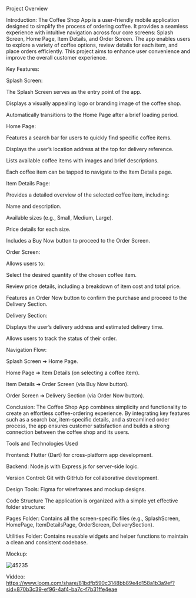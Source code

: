 Project Overview

Introduction:
The Coffee Shop App is a user-friendly mobile application designed to simplify the process of ordering coffee. It provides a seamless experience with intuitive navigation across four core screens: Splash Screen, Home Page, Item Details, and Order Screen. The app enables users to explore a variety of coffee options, review details for each item, and place orders efficiently. This project aims to enhance user convenience and improve the overall customer experience.

Key Features:

Splash Screen:

The Splash Screen serves as the entry point of the app.

Displays a visually appealing logo or branding image of the coffee shop.

Automatically transitions to the Home Page after a brief loading period.

Home Page:

Features a search bar for users to quickly find specific coffee items.

Displays the user’s location address at the top for delivery reference.

Lists available coffee items with images and brief descriptions.

Each coffee item can be tapped to navigate to the Item Details page.

Item Details Page:

Provides a detailed overview of the selected coffee item, including:

Name and description.

Available sizes (e.g., Small, Medium, Large).

Price details for each size.

Includes a Buy Now button to proceed to the Order Screen.

Order Screen:

Allows users to:

Select the desired quantity of the chosen coffee item.

Review price details, including a breakdown of item cost and total price.

Features an Order Now button to confirm the purchase and proceed to the Delivery Section.

Delivery Section:

Displays the user’s delivery address and estimated delivery time.

Allows users to track the status of their order.

Navigation Flow:

Splash Screen ➔ Home Page.

Home Page ➔ Item Details (on selecting a coffee item).

Item Details ➔ Order Screen (via Buy Now button).

Order Screen ➔ Delivery Section (via Order Now button).

Conclusion:
The Coffee Shop App combines simplicity and functionality to create an effortless coffee-ordering experience. By integrating key features such as a search bar, item-specific details, and a streamlined order process, the app ensures customer satisfaction and builds a strong connection between the coffee shop and its users.


Tools and Technologies Used

Frontend: Flutter (Dart) for cross-platform app development.

Backend: Node.js with Express.js for server-side logic.

Version Control: Git with GitHub for collaborative development.

Design Tools: Figma for wireframes and mockup designs.

Code Structure
The application is organized with a simple yet effective folder structure:

Pages Folder: Contains all the screen-specific files (e.g., SplashScreen, HomePage, ItemDetailsPage, OrderScreen, DeliverySection).

Utilities Folder: Contains reusable widgets and helper functions to maintain a clean and consistent codebase.

Mockup:

![45235](https://github.com/user-attachments/assets/1d08a337-e246-4147-9a09-435110389cb2)

Viddeo:
https://www.loom.com/share/81bdfb590c3148bb89e4d158a1b3a9ef?sid=870b3c39-ef96-4af4-ba7c-f7b31ffe4eae
